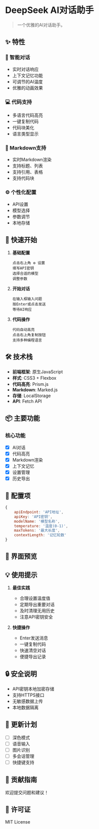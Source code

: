 # DeepSeek AI对话助手

> 一个优雅的AI对话助手。

## ✨ 特性

### 💬 智能对话
- 实时对话响应
- 上下文记忆功能
- 可调节的AI温度
- 优雅的动画效果

### 💻 代码支持
- 多语言代码高亮
- 一键复制代码
- 代码块美化
- 语言类型显示

### 📝 Markdown支持
- 实时Markdown渲染
- 支持标题、列表
- 支持引用、表格
- 支持代码块

### ⚙️ 个性化配置
- API设置
- 模型选择
- 参数调节
- 本地存储

## 🚀 快速开始

1. **基础配置**
   ```
   点击右上角 ⚙️ 设置
   填写API密钥
   选择合适的模型
   调整参数
   ```

2. **开始对话**
   ```
   在输入框输入问题
   按Enter或点击发送
   等待AI响应
   ```

3. **代码操作**
   ```
   代码自动高亮
   点击右上角复制按钮
   支持多种编程语言
   ```

## 🛠️ 技术栈

- **前端框架**: 原生JavaScript
- **样式**: CSS3 + Flexbox
- **代码高亮**: Prism.js
- **Markdown**: Marked.js
- **存储**: LocalStorage
- **API**: Fetch API

## 📦 主要功能

### 核心功能
- [x] AI对话
- [x] 代码高亮
- [x] Markdown渲染
- [x] 上下文记忆
- [x] 设置管理
- [x] 历史导出

## 🔧 配置项

```javascript
{
    apiEndpoint: 'API地址',
    apiKey: 'API密钥',
    modelName: '模型名称',
    temperature: '温度(0-1)',
    maxTokens: '最大长度',
    contextLength: '记忆轮数'
}
```

## 📱 界面预览


## 💡 使用提示

1. **最佳实践**
   - 合理设置温度值
   - 定期导出重要对话
   - 及时清理无用历史
   - 注意API密钥安全

2. **快捷操作**
   - Enter发送消息
   - 一键复制代码
   - 快速清空对话
   - 便捷导出记录

## 🔒 安全说明

- API密钥本地加密存储
- 支持HTTPS接口
- 无敏感数据上传
- 本地数据隔离

## 📝 更新计划

- [ ] 深色模式
- [ ] 语音输入
- [ ] 图片识别
- [ ] 多会话管理
- [ ] 快捷键支持

## 🤝 贡献指南

欢迎提交问题和建议！

## 📄 许可证

MIT License
